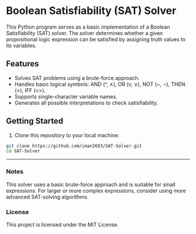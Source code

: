# Boolean Satisfiability (SAT) Solver

This Python program serves as a basic implementation of a Boolean Satisfiability (SAT) solver. The solver determines whether a given propositional logic expression can be satisfied by assigning truth values to its variables.

## Features

- Solves SAT problems using a brute-force approach.
- Handles basic logical symbols: AND (^, ∧), OR (v, ∨), NOT (~, ¬), THEN (>), IFF (<>).
- Supports single-character variable names.
- Generates all possible interpretations to check satisfiability.

## Getting Started

1. Clone this repository to your local machine:

```sh
git clone https://github.com/iman2693/SAT-Solver.git
cd SAT-Solver 
```
----------------


### Notes

  This solver uses a basic brute-force approach and is suitable for small expressions.
  For larger or more complex expressions, consider using more advanced SAT-solving algorithms.

### License

This project is licensed under the MIT License.
